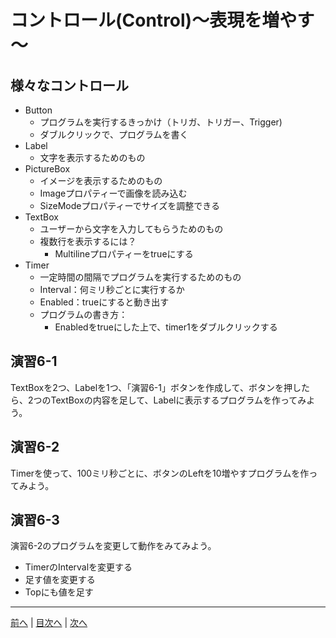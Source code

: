 # コントロール(Control)～表現を増やす～

## 様々なコントロール
- Button
  - プログラムを実行するきっかけ（トリガ、トリガー、Trigger)
  - ダブルクリックで、プログラムを書く
- Label
  - 文字を表示するためのもの
- PictureBox
  - イメージを表示するためのもの
  - Imageプロパティーで画像を読み込む
  - SizeModeプロパティーでサイズを調整できる
- TextBox
  - ユーザーから文字を入力してもらうためのもの
  - 複数行を表示するには？
    - Multilineプロパティーをtrueにする
- Timer
  - 一定時間の間隔でプログラムを実行するためのもの
  - Interval：何ミリ秒ごとに実行するか
  - Enabled：trueにすると動き出す
  - プログラムの書き方：
    - Enabledをtrueにした上で、timer1をダブルクリックする

## 演習6-1
TextBoxを2つ、Labelを1つ、「演習6-1」ボタンを作成して、ボタンを押したら、2つのTextBoxの内容を足して、Labelに表示するプログラムを作ってみよう。

## 演習6-2
Timerを使って、100ミリ秒ごとに、ボタンのLeftを10増やすプログラムを作ってみよう。

## 演習6-3
演習6-2のプログラムを変更して動作をみてみよう。

- TimerのIntervalを変更する
- 足す値を変更する
- Topにも値を足す

---

[前へ](05.md) | [目次へ](README.md#%E7%9B%AE%E6%AC%A1) | [次へ](07.md)
